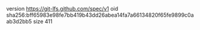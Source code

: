 version https://git-lfs.github.com/spec/v1
oid sha256:bff65983e98fe7bb419b43dd26abea14fa7a66134820f65fe9899c0aab3d2bb5
size 411

